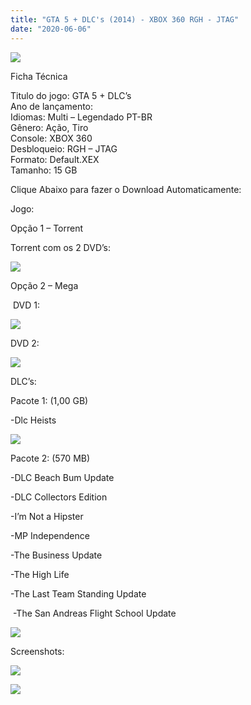 ```yaml
---
title: "GTA 5 + DLC's (2014) - XBOX 360 RGH - JTAG"
date: "2020-06-06"
---
```


![](https://2.bp.blogspot.com/-B6JNWr3XCWc/XscB5YK8zTI/AAAAAAAAGlo/1OftHwFCPGYBc5Fp0VNUAsHHNi8nni0MQCLcBGAsYHQ/s400/image1.jpg)

Ficha Técnica  
  
Titulo do jogo: GTA 5 + DLC’s  
Ano de lançamento:  
Idiomas: Multi – Legendado PT-BR  
Gênero: Ação, Tiro  
Console: XBOX 360   
Desbloqueio: RGH – JTAG  
 Formato: Default.XEX  
 Tamanho: 15 GB

Clique Abaixo para fazer o Download Automaticamente:

Jogo:

Opção 1 – Torrent

Torrent com os 2 DVD’s:

[![](https://1.bp.blogspot.com/-eNerQjlxWXg/Xsyoy1YwxPI/AAAAAAAAG8o/qs-0XGNQDR4jSn0uGinE3EzKZZ6GoZnEACPcBGAYYCw/s1600/LINK1.png)](https://zee.gl/Uy8lKn)

Opção 2 – Mega

 DVD 1:

[![](https://1.bp.blogspot.com/-fysMBE_30yA/XtsW8rOzeTI/AAAAAAAAKHQ/yEg2otqCtcAfsWIP0xI63y3c0eWdDVksQCK4BGAsYHg/MEGA.png)](https://zee.gl/uinXQP)

DVD 2:

[![](https://1.bp.blogspot.com/-fysMBE_30yA/XtsW8rOzeTI/AAAAAAAAKHQ/yEg2otqCtcAfsWIP0xI63y3c0eWdDVksQCK4BGAsYHg/MEGA.png)](https://zee.gl/yPdUG)

DLC’s:

Pacote 1: (1,00 GB)

\-Dlc Heists

[![](https://1.bp.blogspot.com/-4SUqXRoRWc0/XtsW72LDzrI/AAAAAAAAKHM/qo1oDro7CI03qjIvaVCl6yKZ3v_F_JvBwCK4BGAsYHg/APRENDA-Recupdsdasdasdaerado.png)](https://zee.gl/SEAK)

Pacote 2: (570 MB)

\-DLC Beach Bum Update 

\-DLC Collectors Edition 

\-I’m Not a Hipster 

\-MP Independence 

\-The Business Update 

\-The High Life 

\-The Last Team Standing Update

 -The San Andreas Flight School Update

[![](https://1.bp.blogspot.com/-4SUqXRoRWc0/XtsW72LDzrI/AAAAAAAAKHM/qo1oDro7CI03qjIvaVCl6yKZ3v_F_JvBwCK4BGAsYHg/APRENDA-Recupdsdasdasdaerado.png)](https://zee.gl/NNGATm5)

Screenshots:

[![](https://1.bp.blogspot.com/-O7dLeIjdx8M/XscC1oBIY5I/AAAAAAAAGl0/wd-w5Vrh8IETSwZvNycGYSuPxXyskTQEQCLcBGAsYHQ/w400-h221/grand-theft-auto-5-gta-primeira-pessoa-cover.jpg)](https://1.bp.blogspot.com/-O7dLeIjdx8M/XscC1oBIY5I/AAAAAAAAGl0/wd-w5Vrh8IETSwZvNycGYSuPxXyskTQEQCLcBGAsYHQ/s1600/grand-theft-auto-5-gta-primeira-pessoa-cover.jpg)

[![](https://1.bp.blogspot.com/-KCxwb6ex4Qg/XscC16ItCEI/AAAAAAAAGl4/zpcWNje-dGANPr1preeE1_Hwr8mK2WxZwCLcBGAsYHQ/w400-h225/0pNunks.jpg)](https://1.bp.blogspot.com/-KCxwb6ex4Qg/XscC16ItCEI/AAAAAAAAGl4/zpcWNje-dGANPr1preeE1_Hwr8mK2WxZwCLcBGAsYHQ/s1600/0pNunks.jpg)
